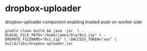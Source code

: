 # dropbox-uploader
dropbox-uploader component enabling trusted push on worker side

`gradle clean build && java -jar  \
             -DLOCAL_FILE_PATH="/home/james/bla/0x1.zip" \
             -DREMOTE_FILENAME="0x1.zip" \
             -DACCESS_TOKEN="xxx" \
             build/libs/dropbox-uploader.jar`
